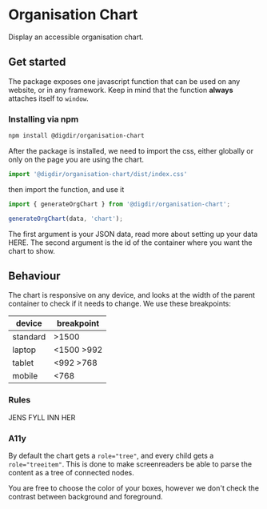 # Organisation Chart

Display an accessible organisation chart. 

## Get started

The package exposes one javascript function that can be used on any website, or in any framework.
Keep in mind that the function **always** attaches itself to `window`.

### Installing via npm


```sh
npm install @digdir/organisation-chart
```


After the package is installed, we need to import the css, either globally or only on the page you are using the chart.


```js
import '@digdir/organisation-chart/dist/index.css'
```


then import the function, and use it


```js
import { generateOrgChart } from '@digdir/organisation-chart';

generateOrgChart(data, 'chart');
```


The first argument is your JSON data, read more about setting up your data HERE.
The second argument is the id of the container where you want the chart to show.

## Behaviour

The chart is responsive on any device, and looks at the width of the parent container to check if it needs to change.
We use these breakpoints:

| device   | breakpoint |
|----------|------------|
| standard | >1500      |
| laptop   | <1500 >992 |
| tablet   | <992 >768  |
| mobile   | <768       |


### Rules

JENS FYLL INN HER


### A11y

By default the chart gets a `role="tree"`, and every child gets a `role="treeitem"`. This is done to make screenreaders be able to parse the content as a tree of connected nodes.

You are free to choose the color of your boxes, however we don't check the contrast between background and foreground.